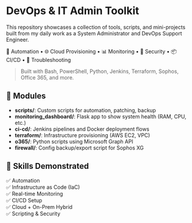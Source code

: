 # DevOps & IT Admin Toolkit

This repository showcases a collection of tools, scripts, and mini-projects built from my daily work as a System Administrator and DevOps Support Engineer.

🔧 Automation • 🌐 Cloud Provisioning • 📊 Monitoring • 🔐 Security • 📦 CI/CD • 🧰 Troubleshooting

> Built with Bash, PowerShell, Python, Jenkins, Terraform, Sophos, Office 365, and more.

## 📂 Modules
- **scripts/**: Custom scripts for automation, patching, backup
- **monitoring_dashboard/**: Flask app to show system health (RAM, CPU, etc.)
- **ci-cd/**: Jenkins pipelines and Docker deployment flows
- **terraform/**: Infrastructure provisioning (AWS EC2, VPC)
- **o365/**: Python scripts using Microsoft Graph API
- **firewall/**: Config backup/export script for Sophos XG

## 🚀 Skills Demonstrated
✅ Automation  
✅ Infrastructure as Code (IaC)  
✅ Real-time Monitoring  
✅ CI/CD Setup  
✅ Cloud + On-Prem Hybrid  
✅ Scripting & Security

